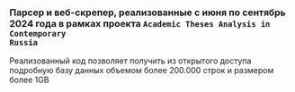 ### Парсер и веб-скрепер, реализованные с июня по сентябрь 2024 года в рамках проекта <code>Academic Theses Analysis in Contemporary Russia</code>

Реализованный код позволяет получить из открытого доступа подробную базу данных объемом более 200.000 строк и размером более 1GB

